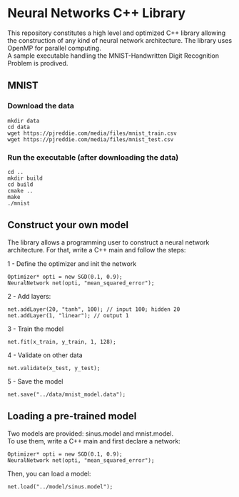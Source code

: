 # Neural Networks C++ Library

This repository constitutes a high level and optimized C++ library allowing the construction of any kind of neural network architecture. The library uses OpenMP for parallel computing.  
A sample executable handling the MNIST-Handwritten Digit Recognition Problem is prodived.

## MNIST

### Download the data

```
mkdir data
cd data  
wget https://pjreddie.com/media/files/mnist_train.csv  
wget https://pjreddie.com/media/files/mnist_test.csv
```

### Run the executable (after downloading the data)
```
cd ..  
mkdir build  
cd build  
cmake ..  
make  
./mnist
```

## Construct your own model
The library allows a programming user to construct a neural network architecture. For that, write a C++ main and follow the steps:  

1 - Define the optimizer and init the network
```
Optimizer* opti = new SGD(0.1, 0.9);  
NeuralNetwork net(opti, "mean_squared_error");
```
2 - Add layers:
```
net.addLayer(20, "tanh", 100); // input 100; hidden 20
net.addLayer(1, "linear"); // output 1
```
3 - Train the model
```
net.fit(x_train, y_train, 1, 128);
```

4 - Validate on other data
```
net.validate(x_test, y_test);
```
5 - Save the model
```
net.save("../data/mnist_model.data");
```

## Loading a pre-trained model
Two models are provided: sinus.model and mnist.model.  
To use them, write a C++ main and first declare a network:
```
Optimizer* opti = new SGD(0.1, 0.9);  
NeuralNetwork net(opti, "mean_squared_error");
```
Then, you can load a model:
```
net.load("../model/sinus.model");
```
